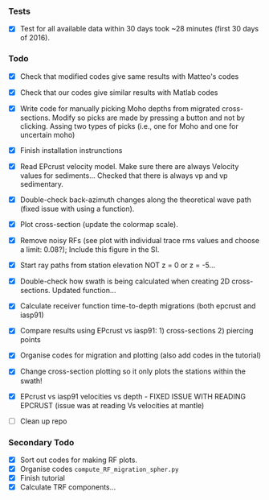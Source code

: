 ### Tests
- [X] Test for all available data within 30 days took ~28 minutes (first 30 days of 2016).

### Todo
- [X] Check that modified codes give same results with Matteo's codes 
- [X] Check that our codes give similar results with Matlab codes 
- [X] Write code for manually picking Moho depths from migrated cross-sections. Modify so 
picks are made by pressing a button and not by clicking. Assing two types of
picks (i.e., one for Moho and one for uncertain moho)
- [X] Finish installation instrunctions
- [X] Read EPcrust velocity model. Make sure there are always Velocity values for sediments...
Checked that there is always vp and vp sedimentary.
- [X] Double-check back-azimuth changes along the theoretical wave path (fixed issue with using a function). 
- [X] Plot cross-section (update the colormap scale).
- [X] Remove noisy RFs (see plot with individual trace rms values and choose a limit: 0.08?); Include this figure in the SI.
- [X] Start ray paths from station elevation NOT z = 0 or z = -5...
- [X] Double-check how swath is being calculated when creating 2D cross-sections. Updated function...
- [X] Calculate receiver function time-to-depth migrations (both epcrust and iasp91)
- [X] Compare results using EPcrust vs iasp91: 1) cross-sections 2) piercing points
- [X] Organise codes for migration and plotting (also add codes in the tutorial)
- [X] Change cross-section plotting so it only plots the stations within the swath!
- [X] EPcrust vs iasp91 velocities vs depth - FIXED ISSUE WITH READING EPCRUST (issue was at reading Vs velocities at mantle)
- [ ] Clean up repo



### Secondary Todo
- [X] Sort out codes for making RF plots.
- [X] Organise codes `compute_RF_migration_spher.py`
- [X] Finish tutorial
- [X] Calculate TRF components...
